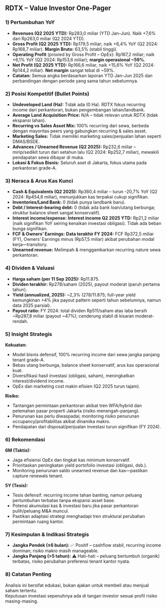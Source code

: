 ## RDTX – Value Investor One-Pager

### 1) Pertumbuhan YoY
- **Revenues (Q2 2025 YTD):** Rp283,0 miliar (YTD Jan–Jun). Naik +7,6% dari Rp263,0 miliar (Q2 2024 YTD).
- **Gross Profit (Q2 2025 YTD):** Rp179,5 miliar; naik +6,4% YoY (Q2 2024: Rp168,7 miliar). **Margin Bruto:** 63,5% (stabil tinggi).
- **Operating Profit** (proxied by Gross Profit – OpEx): Rp167,2 miliar; naik +6,1% YoY (Q2 2024: Rp153,6 miliar); **margin operasional ~59%**.
- **Net Profit (Q2 2025 YTD):** Rp166,6 miliar, naik +15,6% YoY (Q2 2024: Rp144,2 miliar). **Net margin** sangat tebal di ~59%.
- **Catatan:** Semua angka berdasarkan laporan YTD Jan–Jun 2025 dan perbandingan dengan periode yang sama tahun sebelumnya.

### 2) Posisi Kompetitif (Bullet Points)
- **Undeveloped Land (Ha):** Tidak ada (0 Ha). RDTX fokus recurring income dari perkantoran, bukan pengembangan lahan/landbank.
- **Average Land Acquisition Price:** N/A – tidak relevan untuk RDTX (tidak ekspansi lahan).
- **Recurring vs Sales Asset Mix:** 100% recurring dari sewa, berbeda dengan mayoritas peers yang gabungkan recurring & sales asset.
- **Marketing Sales:** Tidak memiliki marketing sales/penjualan lahan seperti DMAS/BSDE.
- **Advances / Unearned Revenue (Q2 2025):** Rp232,6 miliar – mirip/sedikit turun dari setahun lalu (Q2 2024: Rp252,7 miliar), mewakili pendapatan sewa dibayar di muka.
- **Lokasi & Fokus Bisnis:** Seluruh aset di Jakarta, fokus utama pada perkantoran grade-A.

### 3) Neraca & Arus Kas Kunci
- **Cash & Equivalents (Q2 2025):** Rp360,4 miliar – turun -20,7% YoY (Q2 2024: Rp454,6 miliar), menunjukkan kas terpakai cukup signifikan.
- **Inventories/Land Bank:** 0 (tidak punya landbank baru).
- **Debt / Interest-bearing debt:** 0 (tidak ada bank loan/utang berbunga; struktur balance sheet sangat konservatif).
- **Interest income/expense:** **Interest income Q2 2025 YTD:** Rp21,2 miliar (naik signifikan YoY seiring kenaikan investasi obligasi). Tidak ada beban bunga signifikan.
- **FCF & Owners’ Earnings:** **Data terakhir FY 2024:** FCF Rp372,5 miliar (FY), Owners’ Earnings minus (Rp57,5 miliar) akibat perubahan modal kerja—transitory.
- **Unearned revenue:** Melimpah & menggambarkan recurring nature sewa perkantoran.

### 4) Dividen & Valuasi
- **Harga saham (per 11 Sep 2025):** Rp11.875.
- **Dividen terakhir:** Rp278/saham (2025), payout moderat (paruh pertama tahun).
- **Yield (annualized, 2025):** ~2,3% (278/11.875; full-year yield kemungkinan >4% jika payout pattern seperti tahun sebelumnya, namun data 2025 parsial).
- **Payout ratio:** FY 2024: total dividen Rp511/saham atas laba bersih ~Rp287,8 miliar (payout ~47%); cenderung stabil di kisaran moderat-rendah.

### 5) Insight Strategis
**Kekuatan:**  
- Model bisnis defensif, 100% recurring income dari sewa jangka panjang tenant grade-A.
- Bebas utang berbunga, balance sheet konservatif, arus kas operasional kuat.
- Diversifikasi hasil investasi (obligasi, saham), meningkatkan interest/dividend income.
- OpEx dan marketing cost makin efisien (Q2 2025 turun tajam).
  
**Risiko:**  
- Tantangan permintaan perkantoran akibat tren WFA/hybrid dan pelemahan pasar properti Jakarta (risiko menengah-panjang).
- Penurunan kas perlu diwaspadai; monitoring risiko penurunan occupancy/profitabilitas akibat dinamika makro.
- Pendapatan dari disposal/penjualan investasi turun signifikan (FY 2024).

### 6) Rekomendasi
**6M (Taktis):**
- Jaga efisiensi OpEx dan tingkat kas minimum konservatif.
- Prioritaskan peningkatan yield portofolio investasi (obligasi, dsb.).
- Monitoring penurunan saldo unearned revenue dan kas—pastikan capture renewals tenant.

**5Y (Tesis):**
- Tesis defensif: recurring income tahan banting, namun peluang pertumbuhan terbatas tanpa ekspansi asset base.
- Potensi akumulasi kas & investasi baru jika pasar perkantoran pulih/peluang M&A muncul.
- Pastikan adaptasi strategi menghadapi tren struktural perubahan permintaan ruang kantor.

### 7) Kesimpulan & Indikasi Strategis
- **Jangka Pendek (≤6 bulan):** ✅ Positif – cashflow stabil, recurring income dominan; risiko makro masih manageable.
- **Jangka Panjang (>5 tahun):** ⚠️ Hati-hati – peluang bertumbuh (organik) terbatas, risiko perubahan preferensi tenant kantor nyata.

### 8) Catatan Penting
Analisis ini bersifat edukasi, bukan ajakan untuk membeli atau menjual saham tertentu.  
Keputusan investasi sepenuhnya ada di tangan investor sesuai profil risiko masing-masing.